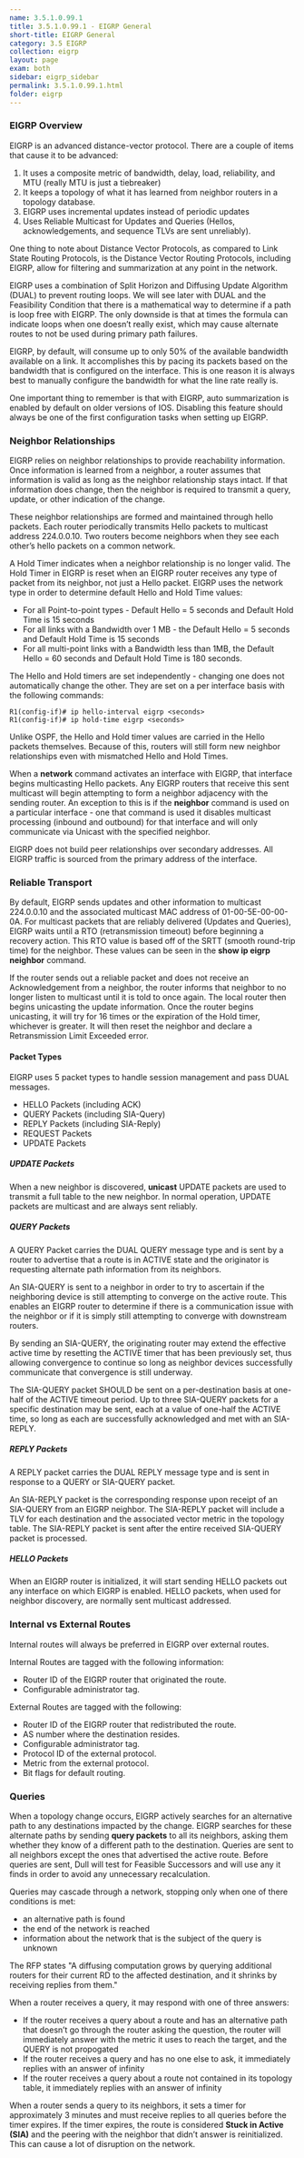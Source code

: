```yaml
---
name: 3.5.1.0.99.1
title: 3.5.1.0.99.1 - EIGRP General
short-title: EIGRP General
category: 3.5 EIGRP
collection: eigrp
layout: page
exam: both
sidebar: eigrp_sidebar
permalink: 3.5.1.0.99.1.html
folder: eigrp
---
```

### EIGRP Overview
EIGRP is an advanced distance-vector protocol. There are a couple of items that cause it to be advanced:
1. It uses a composite metric of bandwidth, delay, load, reliability, and MTU (really MTU is just a tiebreaker)
2. It keeps a topology of what it has learned from neighbor routers in a topology database.
3. EIGRP uses incremental updates instead of periodic updates
4. Uses Reliable Multicast for Updates and Queries (Hellos, acknowledgements, and sequence TLVs are sent unreliably).

One thing to note about Distance Vector Protocols, as compared to Link State Routing Protocols, is the Distance Vector Routing Protocols, including EIGRP, allow for filtering and summarization at any point in the network.

EIGRP uses a combination of Split Horizon and Diffusing Update Algorithm (DUAL) to prevent routing loops. We will see later with DUAL and the Feasibility Condition that there is a mathematical way to determine if a path is loop free with EIGRP. The only downside is that at times the formula can indicate loops when one doesn’t really exist, which may cause alternate routes to not be used during primary path failures.

EIGRP, by default, will consume up to only 50% of the available bandwidth available on a link. It accomplishes this by pacing its packets based on the bandwidth that is configured on the interface. This is one reason it is always best to manually configure the bandwidth for what the line rate really is.

One important thing to remember is that with EIGRP, auto summarization is enabled by default on older versions of IOS. Disabling this feature should always be one of the first configuration tasks when setting up EIGRP.

### Neighbor Relationships
EIGRP relies on neighbor relationships to provide reachability information. Once information is learned from a neighbor, a router assumes that information is valid as long as the neighbor relationship stays intact. If that information does change, then the neighbor is required to transmit a query, update, or other indication of the change.

These neighbor relationships are formed and maintained through hello packets. Each router periodically transmits Hello packets to multicast address 224.0.0.10. Two routers become neighbors when they see each other’s hello packets on a common network.

A Hold Timer indicates when a neighbor relationship is no longer valid. The Hold Timer in EIGRP is reset when an EIGRP router receives any type of packet from its neighbor, not just a Hello packet. EIGRP uses the network type in order to determine default Hello and Hold Time values:
- For all Point-to-point types - Default Hello = 5 seconds and Default Hold Time is 15 seconds
- For all links with a Bandwidth over 1 MB - the Default Hello = 5 seconds and Default Hold Time is 15 seconds
- For all multi-point links with a Bandwidth less than 1MB, the Default Hello = 60 seconds and Default Hold Time is 180 seconds.

The Hello and Hold timers are set independently - changing one does not automatically change the other. They are set on a per interface basis with the following commands:
```
R1(config-if)# ip hello-interval eigrp <seconds>
R1(config-if)# ip hold-time eigrp <seconds>
```

Unlike OSPF, the Hello and Hold timer values are carried in the Hello packets themselves. Because of this, routers will still form new neighbor relationships even with mismatched Hello and Hold Times.

When a **network** command activates an interface with EIGRP, that interface begins multicasting Hello packets. Any EIGRP routers that receive this sent multicast will begin attempting to form a neighbor adjacency with the sending router. An exception to this is if the **neighbor**  command is used on a particular interface - one that command is used it disables multicast processing (inbound and outbound) for that interface and will only communicate via Unicast with the specified neighbor.

EIGRP does not build peer relationships over secondary addresses. All EIGRP traffic is sourced from the primary address of the interface.

### Reliable Transport
By default, EIGRP sends updates and other information to multicast 224.0.0.10 and the associated multicast MAC address of 01-00-5E-00-00-0A. For multicast packets that are reliably delivered (Updates and Queries), EIGRP waits until a RTO (retransmission timeout) before beginning a recovery action. This RTO value is based off of the SRTT (smooth round-trip time) for the neighbor. These values can be seen in the **show ip eigrp neighbor** command.

If the router sends out a reliable packet and does not receive an Acknowledgement from a neighbor, the router informs that neighbor to no longer listen to multicast until it is told to once again. The local router then begins unicasting the update information. Once the router begins unicasting, it will try for 16 times or the expiration of the Hold timer, whichever is greater. It will then reset the neighbor and declare a Retransmission Limit Exceeded error.

#### Packet Types
EIGRP uses 5 packet types to handle session management and pass DUAL messages.
- HELLO Packets (including ACK)
- QUERY Packets (including SIA-Query)
- REPLY Packets (including SIA-Reply)
- REQUEST Packets
- UPDATE Packets

##### UPDATE Packets
When a new neighbor is discovered, **unicast** UPDATE packets are used to transmit a full table to the new neighbor. In normal operation, UPDATE packets are multicast and are always sent reliably.

##### QUERY Packets
A QUERY Packet carries the DUAL QUERY message type and is sent by a router to advertise that a route is in ACTIVE state and the originator is requesting alternate path information from its neighbors.

An SIA-QUERY is sent to a neighbor in order to try to ascertain if the neighboring device is still attempting to converge on the active route. This enables an EIGRP router to determine if there is a communication issue with the neighbor or if it is simply still attempting to converge with downstream routers.

By sending an SIA-QUERY, the originating router may extend the effective active time by resetting the ACTIVE timer that has been previously set, thus allowing convergence to continue so long as neighbor devices successfully communicate that convergence is still underway.

The SIA-QUERY packet SHOULD be sent on a per-destination basis at one-half of the ACTIVE timeout period.  Up to three SIA-QUERY packets for a specific destination may be sent, each at a value of one-half the ACTIVE time, so long as each are successfully acknowledged and met with an SIA-REPLY.

##### REPLY Packets
A REPLY packet carries the DUAL REPLY message type and is sent in response to a QUERY or SIA-QUERY packet.

An SIA-REPLY packet is the corresponding response upon receipt of an SIA-QUERY from an EIGRP neighbor.  The SIA-REPLY packet will include a TLV for each destination and the associated vector metric in the topology table.  The SIA-REPLY packet is sent after the entire received SIA-QUERY packet is processed.

##### HELLO Packets
When an EIGRP router is initialized, it will start sending HELLO packets out any interface on which EIGRP is enabled. HELLO packets, when used for neighbor discovery, are normally sent multicast addressed.

### Internal vs External Routes
Internal routes will always be preferred in EIGRP over external routes.

Internal Routes are tagged with the following information:
- Router ID of the EIGRP router that originated the route.
- Configurable administrator tag.

External Routes are tagged with the following:
- Router ID of the EIGRP router that redistributed the route.
- AS number where the destination resides.
- Configurable administrator tag.
- Protocol ID of the external protocol.
- Metric from the external protocol.
- Bit flags for default routing.

### Queries
When a topology change occurs, EIGRP actively searches for an alternative path to any destinations impacted by the change. EIGRP searches for these alternate paths by sending **query packets** to all its neighbors, asking them whether they know of a different path to the destination. Queries are sent to all neighbors except the ones that advertised the active route. Before queries are sent, Dull will test for Feasible Successors and will use any it finds in order to avoid any unnecessary recalculation.

Queries may cascade through a network, stopping only when one of there conditions is met:
- an alternative path is found
- the end of the network is reached
- information about the network that is the subject of the query is unknown

The RFP states "A diffusing computation grows by querying additional routers for their current RD to the affected destination, and it shrinks by receiving replies from them."

When a router receives a query, it may respond with one of three answers:
- If the router receives a query about a route and has an alternative path that doesn’t go through the router asking the question, the router will immediately answer with the metric it uses to reach the target, and the QUERY is not propogated
- If the router receives a query and has no one else to ask, it immediately replies with an answer of infinity
- If the router receives a query about a route not contained in its topology table, it immediately replies with an answer of infinity

When a router sends a query to its neighbors, it sets a timer for approximately 3 minutes and must receive replies to all queries before the timer expires. If the timer expires, the route is considered **Stuck in Active (SIA)** and the peering with the neighbor that didn’t answer is reinitialized. This can cause a lot of disruption on the network.
